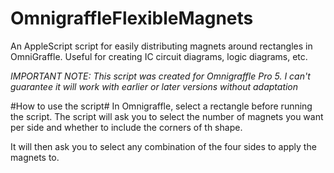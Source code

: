 # OmnigraffleFlexibleMagnets
An AppleScript script for easily distributing magnets around rectangles in OmniGraffle. Useful for creating IC circuit diagrams, logic diagrams, etc.

*IMPORTANT NOTE: This script was created for Omnigraffle Pro 5. I can't guarantee it will work with earlier or later versions without adaptation*

#How to use the script#
In Omnigraffle, select a rectangle before running the script. The script will ask you to select the number of magnets you want per side and whether to include the corners of th shape.

It will then ask you to select any combination of the four sides to apply the magnets to.

